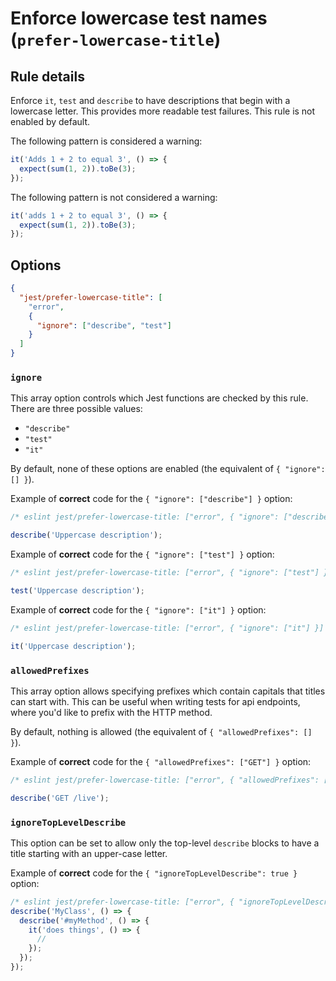 # Enforce lowercase test names (`prefer-lowercase-title`)

## Rule details

Enforce `it`, `test` and `describe` to have descriptions that begin with a
lowercase letter. This provides more readable test failures. This rule is not
enabled by default.

The following pattern is considered a warning:

```js
it('Adds 1 + 2 to equal 3', () => {
  expect(sum(1, 2)).toBe(3);
});
```

The following pattern is not considered a warning:

```js
it('adds 1 + 2 to equal 3', () => {
  expect(sum(1, 2)).toBe(3);
});
```

## Options

```json
{
  "jest/prefer-lowercase-title": [
    "error",
    {
      "ignore": ["describe", "test"]
    }
  ]
}
```

### `ignore`

This array option controls which Jest functions are checked by this rule. There
are three possible values:

- `"describe"`
- `"test"`
- `"it"`

By default, none of these options are enabled (the equivalent of
`{ "ignore": [] }`).

Example of **correct** code for the `{ "ignore": ["describe"] }` option:

```js
/* eslint jest/prefer-lowercase-title: ["error", { "ignore": ["describe"] }] */

describe('Uppercase description');
```

Example of **correct** code for the `{ "ignore": ["test"] }` option:

```js
/* eslint jest/prefer-lowercase-title: ["error", { "ignore": ["test"] }] */

test('Uppercase description');
```

Example of **correct** code for the `{ "ignore": ["it"] }` option:

```js
/* eslint jest/prefer-lowercase-title: ["error", { "ignore": ["it"] }] */

it('Uppercase description');
```

### `allowedPrefixes`

This array option allows specifying prefixes which contain capitals that titles
can start with. This can be useful when writing tests for api endpoints, where
you'd like to prefix with the HTTP method.

By default, nothing is allowed (the equivalent of `{ "allowedPrefixes": [] }`).

Example of **correct** code for the `{ "allowedPrefixes": ["GET"] }` option:

```js
/* eslint jest/prefer-lowercase-title: ["error", { "allowedPrefixes": ["GET"] }] */

describe('GET /live');
```

### `ignoreTopLevelDescribe`

This option can be set to allow only the top-level `describe` blocks to have a
title starting with an upper-case letter.

Example of **correct** code for the `{ "ignoreTopLevelDescribe": true }` option:

```js
/* eslint jest/prefer-lowercase-title: ["error", { "ignoreTopLevelDescribe": true }] */
describe('MyClass', () => {
  describe('#myMethod', () => {
    it('does things', () => {
      //
    });
  });
});
```
